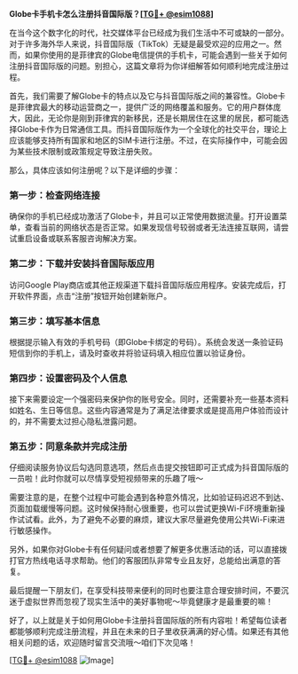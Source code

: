 **Globe卡手机卡怎么注册抖音国际版？[[TG💪+ @esim1088](https://t.me/s/esim1088)]**

在当今这个数字化的时代，社交媒体平台已经成为我们生活中不可或缺的一部分。对于许多海外华人来说，抖音国际版（TikTok）无疑是最受欢迎的应用之一。然而，如果你使用的是菲律宾的Globe电信提供的手机卡，可能会遇到一些关于如何注册抖音国际版的问题。别担心，这篇文章将为你详细解答如何顺利地完成注册过程。

首先，我们需要了解Globe卡的特点以及它与抖音国际版之间的兼容性。Globe卡是菲律宾最大的移动运营商之一，提供广泛的网络覆盖和服务。它的用户群体庞大，因此，无论你是刚到菲律宾的新移民，还是长期居住在这里的居民，都可能选择Globe卡作为日常通信工具。而抖音国际版作为一个全球化的社交平台，理论上应该能够支持所有国家和地区的SIM卡进行注册。不过，在实际操作中，可能会因为某些技术限制或政策规定导致注册失败。

那么，具体应该如何注册呢？以下是详细的步骤：

### 第一步：检查网络连接
确保你的手机已经成功激活了Globe卡，并且可以正常使用数据流量。打开设置菜单，查看当前的网络状态是否正常。如果发现信号较弱或者无法连接互联网，请尝试重启设备或联系客服咨询解决方案。

### 第二步：下载并安装抖音国际版应用
访问Google Play商店或其他正规渠道下载抖音国际版应用程序。安装完成后，打开软件界面，点击“注册”按钮开始创建新账户。

### 第三步：填写基本信息
根据提示输入有效的手机号码（即Globe卡绑定的号码）。系统会发送一条验证码短信到你的手机上，请及时查收并将验证码填入相应位置以验证身份。

### 第四步：设置密码及个人信息
接下来需要设定一个强密码来保护你的账号安全。同时，还需要补充一些基本资料如姓名、生日等信息。这些内容通常是为了满足法律要求或是提高用户体验而设计的，并不需要太过担心隐私泄露问题。

### 第五步：同意条款并完成注册
仔细阅读服务协议后勾选同意选项，然后点击提交按钮即可正式成为抖音国际版的一员啦！此时你就可以尽情享受短视频带来的乐趣了哦～

需要注意的是，在整个过程中可能会遇到各种意外情况，比如验证码迟迟不到达、页面加载缓慢等问题。这时候保持耐心很重要，也可以尝试更换Wi-Fi环境重新操作试试看。此外，为了避免不必要的麻烦，建议大家尽量避免使用公共Wi-Fi来进行敏感操作。

另外，如果你对Globe卡有任何疑问或者想要了解更多优惠活动的话，可以直接拨打官方热线电话寻求帮助。他们的客服团队非常专业且友好，总能给出满意的答复。

最后提醒一下朋友们，在享受科技带来便利的同时也要注意合理安排时间，不要沉迷于虚拟世界而忽视了现实生活中的美好事物呢～毕竟健康才是最重要的嘛！

好了，以上就是关于如何用Globe卡注册抖音国际版的所有内容啦！希望每位读者都能够顺利完成注册流程，并且在未来的日子里收获满满的好心情。如果还有其他相关问题的话，欢迎随时留言交流哦～咱们下次见咯！

[[TG💪+ @esim1088](https://t.me/s/esim1088) ![Image](https://i.postimg.cc/4NQfJmqS/Snipaste-2025-05-13-00-14-12.png)]
